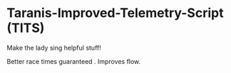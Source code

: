 # Taranis-Improved-Telemetry-Script (TITS)

Make the lady sing helpful stuff!

Better race times guaranteed .
Improves flow.
